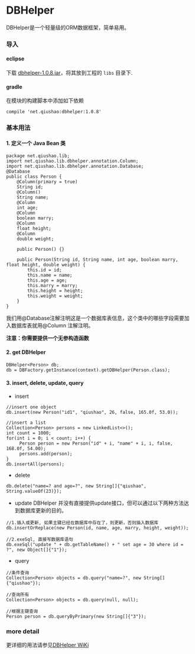 

DBHelper
======

DBHelper是一个轻量级的ORM数据框架，简单易用。

### 导入
#### eclipse
下载 [dbhelper-1.0.8.jar](https://github.com/qiushao/DBHelper/raw/master/downloads/dbhelper-1.0.8.jar)，将其放到工程的 `libs` 目录下.

#### gradle
在模块的构建脚本中添加如下依赖
```
compile 'net.qiushao:dbhelper:1.0.8'
```

### 基本用法
#### 1. 定义一个 Java Bean 类
```
package net.qiushao.lib;
import net.qiushao.lib.dbhelper.annotation.Column;
import net.qiushao.lib.dbhelper.annotation.Database;
@Database
public class Person {
    @Column(primary = true)
    String id;
    @Column()
    String name;
    @Column
    int age;
    @Column
    boolean marry;
    @Column
    float height;
    @Column
    double weight;

    public Person() {}

    public Person(String id, String name, int age, boolean marry, float height, double weight) {
        this.id = id;
        this.name = name;
        this.age = age;
        this.marry = marry;
        this.height = height;
        this.weight = weight;
    }
}
```
我们用@Database注解注明这是一个数据库表信息，这个类中的哪些字段需要加入数据库表就用@Column 注解注明。

**注意：你需要提供一个无参构造函数**

#### 2. get DBHelper
```
DBHelper<Person> db;  
db = DBFactory.getInstance(context).getDBHelper(Person.class);
```

#### 3. insert, delete, update, query
- insert
```
//insert one object
db.insert(new Person("id1", "qiushao", 26, false, 165.0f, 53.0));

//insert a list
Collection<Person> persons = new LinkedList<>();
int count = 1000;
for(int i = 0; i < count; i++) {
     Person person = new Person("id" + i, "name" + i, i, false, 168.0f, 54.00);
     persons.add(person);
}
db.insertAll(persons);
```

- delete
```
db.delete("name=? and age=?", new String[]{"qiushao", String.valueOf(23)});
```

- update
DBHelper 并没有直接提供update接口，但可以通过以下两种方法达到数据库更新的目的。
```
//1.插入或更新, 如果主键已经在数据库中存在了，则更新，否则插入数据库
db.insertOrReplace(new Person(id, name, age, marry, height, weight));

//2.exeSql, 直接写数据库语句
db.exeSql("update " + db.getTableName() + " set age = 30 where id = ?", new Object[]{"1"});
```

- query
```
//条件查询
Collection<Person> objects = db.query("name=?", new String[] {"qiushao"});

//查询所有
Collection<Person> objects = db.query(null, null);

//根据主键查询
Person person = db.queryByPrimary(new String[]{"3"});
```

### more detail 
更详细的用法请参见[DBHelper WiKi](https://github.com/qiushao/DBHelper/wiki)
